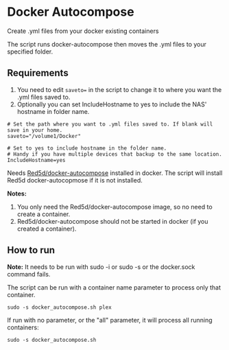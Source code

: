 # Docker Autocompose
Create .yml files from your docker existing containers

The script runs docker-autocompose then moves the .yml files to your specified folder.

## Requirements

1. You need to edit `saveto=` in the script to change it to where you want the .yml files saved to.
2. Optionally you can set IncludeHostname to yes to include the NAS' hostname in folder name.

```
# Set the path where you want to .yml files saved to. If blank will save in your home.
saveto="/volume1/Docker"

# Set to yes to include hostname in the folder name.
# Handy if you have multiple devices that backup to the same location.
IncludeHostname=yes
```

Needs [Red5d/docker-autocompose](https://github.com/Red5d/docker-autocompose) installed in docker.
The script will install Red5d docker-autocopmose if it is not installed.

**Notes:** 
1. You only need the Red5d/docker-autocompose image, so no need to create a container.
2. Red5d/docker-autocompose should not be started in docker (if you created a container).

## How to run

**Note:** It needs to be run with sudo -i or sudo -s or the docker.sock command fails.

The script can be run with a container name parameter to process only that container. 
```
sudo -s docker_autocompose.sh plex
```

If run with no parameter, or the "all" parameter, it will process all running containers: 
```
sudo -s docker_autocompose.sh
```

